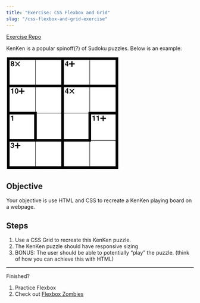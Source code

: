 ```yaml
---
title: "Exercise: CSS Flexbox and Grid"
slug: "/css-flexbox-and-grid-exercise"
---
```


[Exercise Repo](https://github.com/TannerDrayton/CSS-KenKen/tree/main)

KenKen is a popular spinoff(?) of Sudoku puzzles. Below is an example:

![alt_text](../assets/lectures/css/kenken-example.png)

## Objective

Your objective is use HTML and CSS to recreate a KenKen playing board on a webpage.

## Steps

1. Use a CSS Grid to recreate this KenKen puzzle.
2. The KenKen puzzle should have responsive sizing
3. BONUS: The user should be able to potentially “play” the puzzle. (think of how you can achieve this with HTML)

---

Finished?

1. Practice Flexbox
2. Check out [Flexbox Zombies](https://mastery.games/flexboxzombies/)
